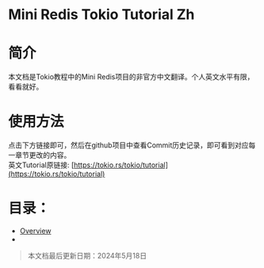 # Mini Redis Tokio Tutorial Zh
# 简介
本文档是Tokio教程中的Mini Redis项目的非官方中文翻译。个人英文水平有限，看看就好。
# 使用方法
点击下方链接即可，然后在github项目中查看Commit历史记录，即可看到对应每一章节更改的内容。\
英文Tutorial原链接: [https://tokio.rs/tokio/tutorial](https://tokio.rs/tokio/tutorial) 
# 目录：
- [Overview](./pages/Overview.md)
- 
> 本文档最后更新日期：2024年5月18日